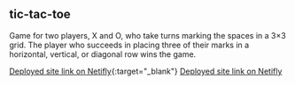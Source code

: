 ## tic-tac-toe

Game for two players, X and O, who take turns marking the spaces in a 3×3 grid. 
The player who succeeds in placing three of their marks in a horizontal, vertical, or diagonal row wins the game.

[Deployed site link on Netifly](https://zealous-yalow-4732e8.netlify.com/){:target="_blank"}
<a href="https://zealous-yalow-4732e8.netlify.com/" target="_blank">Deployed site link on Netifly</a>
